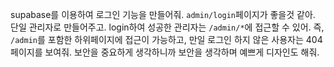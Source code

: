 supabase를 이용하여 로그인 기능을 만들어줘.
`admin/login`페이지가 좋을것 같아.
단일 관리자로 만들어주고. login하여 성공한 관리자는 `/admin/*`에 접근할 수 있어. 즉, `/admin`를 포함한 하위페이지에 접근이 가능하고, 만일 로그인 하지 않은 사용자는 404페이지를 보여줘. 보안을 중요하게 생각하니까 보안을 생각하며 예쁘게 디자인도 해줘.